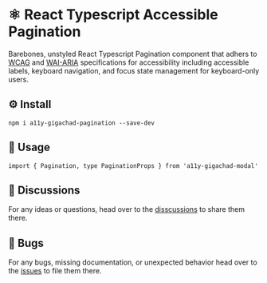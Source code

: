 # ⚛️ React Typescript Accessible Pagination

Barebones, unstyled React Typescript Pagination component that adhers to [WCAG](https://www.w3.org/WAI/standards-guidelines/wcag/) and [WAI-ARIA](https://www.w3.org/WAI/ARIA/apg/) specifications for accessibility including accessible labels, keyboard navigation, and focus state management for keyboard-only users.

## ⚙️ Install

```
npm i a11y-gigachad-pagination --save-dev
```

## 📖 Usage

```
import { Pagination, type PaginationProps } from 'a11y-gigachad-modal'
```

## 💬 Discussions

For any ideas or questions, head over to the [disscussions](https://github.com/a11y-gigachad-org/a11y-gigachad-pagination/discussions) to share them there.

## 🐛 Bugs

For any bugs, missing documentation, or unexpected behavior head over to the [issues](https://github.com/a11y-gigachad-org/a11y-gigachad-pagination/issues) to file them there.
